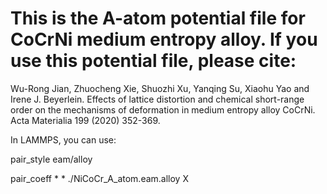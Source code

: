 # This is the A-atom potential file for CoCrNi medium entropy alloy. If you use this potential file, please cite:
Wu-Rong Jian, Zhuocheng Xie, Shuozhi Xu, Yanqing Su, Xiaohu Yao and Irene J. Beyerlein. Effects of lattice distortion and chemical short-range order on the mechanisms of deformation in medium entropy alloy CoCrNi. Acta Materialia 199 (2020) 352-369.

In LAMMPS, you can use:

pair_style      eam/alloy 

pair_coeff  * * ./NiCoCr_A_atom.eam.alloy X
